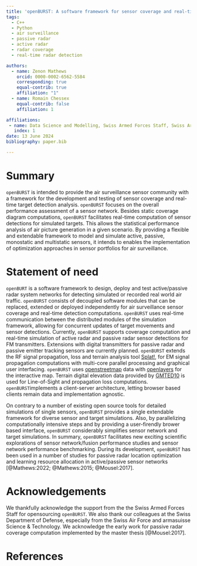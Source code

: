 ```yaml
---
title: 'openBURST: A software framework for sensor coverage and real-time target detection analysis.'
tags:
  - C++
  - Python
  - air surveillance
  - passive radar
  - active radar
  - radar coverage
  - real-time radar detection

authors:
  - name: Zenon Mathews
    orcid: 0000-0002-6562-5584
    corresponding: true 
    equal-contrib: true
    affiliation: "1" 
  - name: Romain Chessex
    equal-contrib: false 
    affiliation: 1

affiliations:
 - name: Data Science and Modelling, Swiss Armed Forces Staff, Swiss Army, Switzerland
   index: 1
date: 13 June 2024
bibliography: paper.bib

---
```


# Summary

`openBURST` is intended to provide the air surveillance sensor community with a framework for the development and testing of sensor coverage and real-time target detection analysis. `openBURST` focuses on the overall performance assessment of a sensor network. Besides static coverage diagram computations, `openBURST` facilitates real-time computation of sensor detections for simulated targets. This allows the statistical performance analysis of air picture generation in a given scenario. By providing a flexible and extendable framework to model and simulate active, passive, monostatic and multistatic sensors, it intends to enables the implementation of optimization approaches in sensor portfolios for air surveillance.


# Statement of need

`openBURT` is a software framework to design, deploy and test active/passive radar system networks for detecting simulated or recorded real world air traffic. `openBURST` consists of decoupled software modules that can be replaced, extended or deployed independently for air surveillance sensor coverage and real-time detection computations. `openBURST` uses real-time communication between the distributed modules of the simulation framework, allowing for concurrent updates of target movements and sensor detections. Currently, `openBURST` supports coverage computation and real-time simulation of active radar and passive radar sensor detections for FM transmitters. Extensions with digital transmitters for passive radar and passive emitter tracking sensors are currently planned. `openBURST` extends the RF signal propagation, loss and terrain analysis tool [Splat!](https://www.qsl.net/kd2bd/splat.html), for EM signal propagation computations with multi-core parallel processing and graphical user interfacing. `openBURST` uses [openstreetmap](https://openstreetmap.org) data with [openlayers](https://openlayers.org) for the interactive map. Terrain digital elevation data provided by [GMTED10](https://www.usgs.gov/coastal-changes-and-impacts/gmted2010) is used for Line-of-Sight and propagation loss computations. `openBURST`implements a client-server architecture, letting browser based clients remain data and implementation agnostic. 

On contrary to a number of existing open source tools for detailed simulations of single sensors, `openBURST` provides a single extendable framework for diverse sensor and target simulations. Also, by parallelizing computationally intensive steps and by providing a user-firendly brower based interface, `openBURST` considerably simplifies sensor network and target simulations. In summary, `openBURST` facilitates new exciting scientific explorations of sensor network/fusion performance studies and sensor network performance benchmarking. During its development, `openBURST` has been used in a number of studies for passive radar location optimization and learning resource allocation in active/passive sensor networks [@Mathews:2022; @Mathews:2015; @Mousel:2017]. 

# Acknowledgements

We thankfully acknowledge the support from the the Swiss Armed Forces Staff for opensourcing `openBURST`. We also thank our colleagues at the Swiss Department of Defense, especially from the Swiss Air Force and  armasuisse Science & Technology. We acknowledge the early work for passive radar coverage computation implemented by the master thesis [@Mousel:2017].

# References